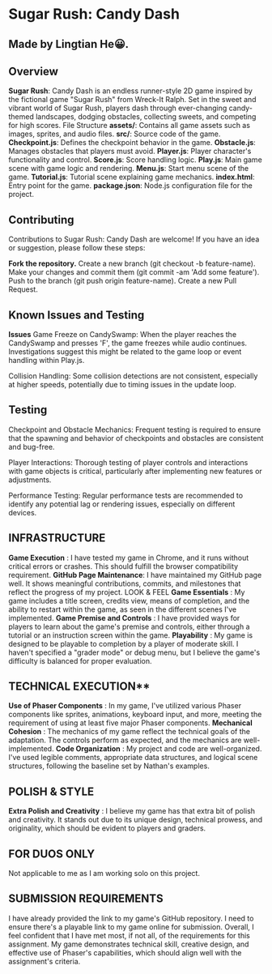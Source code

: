 # Sugar Rush: Candy Dash
## Made by Lingtian He😀. 

## Overview

**Sugar Rush**: Candy Dash is an endless runner-style 2D game inspired by the fictional game "Sugar Rush" from Wreck-It Ralph. Set in the sweet and vibrant world of Sugar Rush, players dash through ever-changing candy-themed landscapes, dodging obstacles, collecting sweets, and competing for high scores.
File Structure
**assets/**: Contains all game assets such as images, sprites, and audio files.
**src/**: Source code of the game.
**Checkpoint.js**: Defines the checkpoint behavior in the game.
**Obstacle.js**: Manages obstacles that players must avoid.
**Player.js**: Player character's functionality and control.
**Score.js**: Score handling logic.
**Play.js**: Main game scene with game logic and rendering.
**Menu.js**: Start menu scene of the game.
**Tutorial.js**: Tutorial scene explaining game mechanics.
**index.html**: Entry point for the game.
**package.json**: Node.js configuration file for the project.

## Contributing
Contributions to Sugar Rush: Candy Dash are welcome! If you have an idea or suggestion, please follow these steps:

**Fork the repository.**
Create a new branch (git checkout -b feature-name).
Make your changes and commit them (git commit -am 'Add some feature').
Push to the branch (git push origin feature-name).
Create a new Pull Request.

## Known Issues and Testing
**Issues** 
Game Freeze on CandySwamp: When the player reaches the CandySwamp and presses 'F', the game freezes while audio continues. Investigations suggest this might be related to the game loop or event handling within Play.js.

Collision Handling: Some collision detections are not consistent, especially at higher speeds, potentially due to timing issues in the update loop.

## Testing
Checkpoint and Obstacle Mechanics: Frequent testing is required to ensure that the spawning and behavior of checkpoints and obstacles are consistent and bug-free.

Player Interactions: Thorough testing of player controls and interactions with game objects is critical, particularly after implementing new features or adjustments.

Performance Testing: Regular performance tests are recommended to identify any potential lag or rendering issues, especially on different devices.

## INFRASTRUCTURE
**Game Execution** : I have tested my game in Chrome, and it runs without critical errors or crashes. This should fulfill the browser compatibility requirement.
**GitHub Page Maintenance**: I have maintained my GitHub page well. It shows meaningful contributions, commits, and milestones that reflect the progress of my project.
LOOK & FEEL
**Game Essentials** : My game includes a title screen, credits view, means of completion, and the ability to restart within the game, as seen in the different scenes I've implemented.
**Game Premise and Controls** : I have provided ways for players to learn about the game's premise and controls, either through a tutorial or an instruction screen within the game.
**Playability** : My game is designed to be playable to completion by a player of moderate skill. I haven't specified a "grader mode" or debug menu, but I believe the game's difficulty is balanced for proper evaluation.
## TECHNICAL EXECUTION**
**Use of Phaser Components** : In my game, I've utilized various Phaser components like sprites, animations, keyboard input, and more, meeting the requirement of using at least five major Phaser components.
**Mechanical Cohesion** : The mechanics of my game reflect the technical goals of the adaptation. The controls perform as expected, and the mechanics are well-implemented.
**Code Organization** : My project and code are well-organized. I've used legible comments, appropriate data structures, and logical scene structures, following the baseline set by Nathan's examples.
## POLISH & STYLE
**Extra Polish and Creativity** : I believe my game has that extra bit of polish and creativity. It stands out due to its unique design, technical prowess, and originality, which should be evident to players and graders.
## FOR DUOS ONLY
Not applicable to me as I am working solo on this project.
## SUBMISSION REQUIREMENTS
I have already provided the link to my game's GitHub repository.
I need to ensure there's a playable link to my game online for submission.
Overall, I feel confident that I have met most, if not all, of the requirements for this assignment. My game demonstrates technical skill, creative design, and effective use of Phaser's capabilities, which should align well with the assignment's criteria.